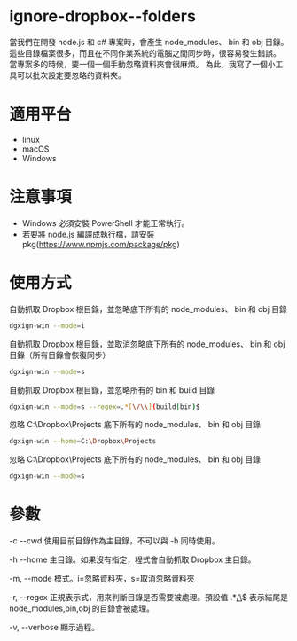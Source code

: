 # ignore-dropbox--folders
當我們在開發 node.js 和 c# 專案時，會產生 node_modules、 bin 和 obj 目錄。這些目錄檔案很多，而且在不同作業系統的電腦之間同步時，很容易發生錯誤。
當專案多的時候，要一個一個手動忽略資料夾會很麻煩。 為此，我寫了一個小工具可以批次設定要忽略的資料夾。

# 適用平台
* linux
* macOS
* Windows

# 注意事項

* Windows 必須安裝 PowerShell 才能正常執行。
* 若要將 node.js 編譯成執行檔，請安裝 pkg(https://www.npmjs.com/package/pkg)

# 使用方式

自動抓取 Dropbox 根目錄，並忽略底下所有的 node_modules、 bin 和 obj 目錄
```bash
dgxign-win --mode=i
```

自動抓取 Dropbox 根目錄，並取消忽略底下所有的 node_modules、 bin 和 obj 目錄（所有目錄會恢復同步）
```bash
dgxign-win --mode=s
```

自動抓取 Dropbox 根目錄，並忽略所有的 bin 和 build 目錄
```bash
dgxign-win --mode=s --regex=.*[\/\\](build|bin)$
```

忽略 C:\Dropbox\Projects 底下所有的 node_modules、 bin 和 obj 目錄
```bash
dgxign-win --home=C:\Dropbox\Projects
```

忽略 C:\Dropbox\Projects 底下所有的 node_modules、 bin 和 obj 目錄
```bash
dgxign-win --mode=s
```

# 參數
-c --cwd        使用目前目錄作為主目錄，不可以與 -h 同時使用。

-h --home       主目錄。如果沒有指定，程式會自動抓取 Dropbox 主目錄。

-m, --mode      模式。i=忽略資料夾，s=取消忽略資料夾

-r, --regex     正規表示式，用來判斷目錄是否需要被處理。預設值 .*[\/\\](node_modules|bin|obj)$ 表示結尾是 node_modules,bin,obj 的目錄會被處理。

-v, --verbose   顯示過程。
